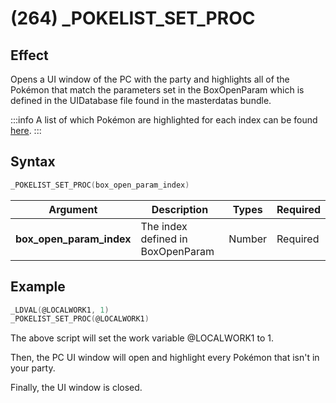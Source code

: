# (264) _POKELIST_SET_PROC

## Effect

Opens a UI window of the PC with the party and highlights all of the Pokémon that match the parameters set in the BoxOpenParam which is defined in the UIDatabase file found in the masterdatas bundle.

:::info
A list of which Pokémon are highlighted for each index can be found [here](../../../dictionary/pokelist-set-proc.md).
:::

## Syntax

```c
_POKELIST_SET_PROC(box_open_param_index)
```

| Argument | Description | Types | Required |
| - | - | - | - |
| **box_open_param_index** | The index defined in BoxOpenParam | Number | Required |

## Example

```c
_LDVAL(@LOCALWORK1, 1)
_POKELIST_SET_PROC(@LOCALWORK1)
```

The above script will set the work variable @LOCALWORK1 to 1.

Then, the PC UI window will open and highlight every Pokémon that isn't in your party.

Finally, the UI window is closed.
